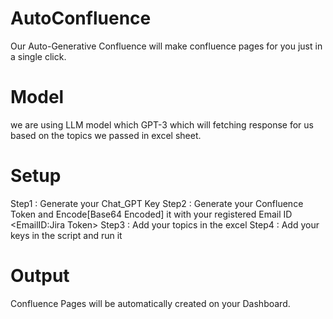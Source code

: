 # AutoConfluence

Our Auto-Generative Confluence will make confluence pages for you just in a single click.

# Model

we are using LLM model which GPT-3 which will fetching response for us based on the topics we passed in excel sheet.

# Setup

Step1 : Generate your Chat_GPT Key
Step2 : Generate your Confluence Token and Encode[Base64 Encoded] it with your registered Email ID <EmailID:Jira Token> 
Step3 : Add your topics in the excel
Step4 : Add your keys in the script and run it

# Output
Confluence Pages will be automatically created on your Dashboard.
